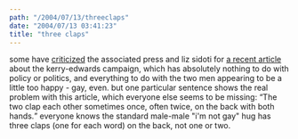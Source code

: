 ```yaml
---
path: "/2004/07/13/threeclaps" 
date: "2004/07/13 03:41:23" 
title: "three claps" 
---
```

some have <a href="http://www.salon.com/politics/war_room/2004/07/12/affectionate/">criticized</a> the associated press and liz sidoti for <a href="http://www.fortwayne.com/mld/journalgazette/news/nation/politics/9130942.htm">a recent article</a> about the kerry-edwards campaign, which has absolutely nothing to do with policy or politics, and everything to do with the two men appearing to be a little too happy - gay, even. but one particular sentence shows the real problem with this article, which everyone else seems to be missing: <q>The two clap each other sometimes once, often twice, on the back with both hands.</q> everyone knows the standard male-male "i'm not gay" hug has three claps (one for each word) on the back, not one or two.